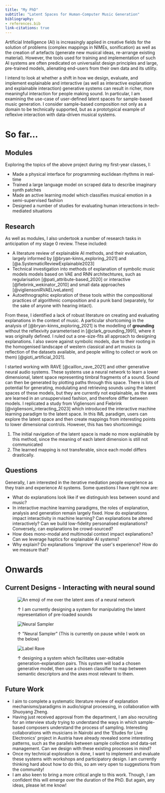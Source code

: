 ```yaml
---
title: "My PhD"
subtitle: "Latent Spaces for Human-Computer Music Generation"
bibliography:
- references.bib
link-citations: true
---
```


<!-- # Latent Spaces for Human-Computer Music Generation -->

Artificial Intelligence (AI) is increasingly applied in creative fields for the solution of problems (complex mappings in NIMEs, sonification) as well as the creation of artefacts (generate new musical ideas, re-arrange existing material). However, the tools used for training and implementation of such AI systems are often predicated on universalist design principles and large, pre-trained models, alienating end-users from their own data and its utility. 
<!-- For developers, this is primarily due to a poor understanding of the typical workflows of end users. Similarly, users face barriers due to generally low machine learning literacy, as well as a lack of model parameters/explanations exposed to them. This paradigm magnifies global inequalities in the digital sphere. -->

I intend to look at whether a shift in how we design, evaluate, and implement explainable and interactive (as well as interactive explanation and explainable interaction) generative systems can result in richer, more meaningful interaction for people making sound. In particular, I am examining the use-case of user-defined latent spaces for sample-based music generation. I consider sample-based composition not only as a domain to be technically supported, but as a prototypical example of reflexive interaction with data-driven musical systems.

<!-- I will explore a combination of  paradigms. This will be evaluated and iterated upon through the participatory design and evaluation of tools for sample-based music making. -->

# So far...

## Modules

Exploring the topics of the above project during my first-year classes, I:
- Made a physical interface for programming euclidean rhythms in real-time
- Trained a large language model on scraped data to describe imaginary synth patches
- Made an active learning model which classifies musical emotion in a semi-supervised fashion
- Designed a number of studies for evaluating human interactions in tech-mediated situations

## Research

As well as modules, I also undertook a number of research tasks in anticipation of my stage 0 review. These included:
- A literature review of explainable AI methods, and their evaluation, largely informed by [@bryan-kinns_exploring_2021] and [@a.SystematicReviewExplainable2023]
- Technical investigation into methods of explanation of symbolic music models models based on VAE and RNN architechtures, such as regularisation [@pati_attribute-based_2020] or interactive [@fiebrink_wekinator_2010] and small data approaches [@vigliensoniRVAELiveLatent]
- Autoethnographic exploration of these tools within the compositional practices of algorithmic composition and a punk band (separately, for the sake of anyone with hearing intact).

From these, I identified a lack of robust literature on creating and evaluating explanations in the context of music. A particular shortcoming in the analysis of [@bryan-kinns_exploring_2021] is the modelling of **grounding** without the reflexivity parameterised in [@clark_grounding_1991], where it was originally defined. I ruled out a one-size-fits all approach to designing explanations. I also swore against symbolic models, due to their rooting in the homogenised landscape of western classical and art musics (a reflection of the datasets available, and people willing to collect or work on them) [@gioti_artificial_2021].

I started working with RAVE [@caillon_rave_2021] and other generative neural audio systems. These systems use a neural network to learn a lower dimensional, latent space representing timbral fragments of a sound. Sound can then be generated by plotting paths through this space. There is lots of potential for generating, modulating and retrieving sounds using the latent spaces of these models, but they are currently not explainable, as the axes are learned in an unsuppervised fashion, and therefore differ between models. I replicated a study from Vigliensoni and Fiebrink [@vigliensoni_interacting_2023] which introduced the interactive machine learning paradigm to the latent space. In this IML paradigm, users can explore the latent space and then create mappings from interesting points to lower dimensional controls. However, this has two shortcomings: 
1. The initial navigation of the latent space is made no more explainable by this method, since the meaning of each latent dimension is still not communicated
2. The learned mapping is not transferable, since each model differs drastically.

## Questions

Generally, I am interested in the iterative mediation people experience as they train and experience AI systems. Some questions I have right now are:
- What do explanations look like if we distinguish less between sound and music?
- In interactive machine learning paradigms, the roles of explanation, analysis and generation remain largely fixed. How do explanations impact interactivity in machine learning? Can explanations be altered interactively? Can we build low-fidelity personalised explanations? Conversely, can explanations be crowd-sourced?
- How does mono-modal and multimodal context impact explanations? Can we leverage haptics for explainable AI systems?
- Why explain? Do explanations 'improve' the user's experience? How do we measure that?

# Onwards

## Current Designs - Interacting with neural sound

<!-- <img src="dithers/me-and-rave_dithered.png" alt="An emoji of me over the latent axes of a neural network" /> -->

<!-- <img src="dithers/Particles-move_dithered.png" alt="Green background with white particles swarming in a circle" /> -->
<figure>

![An emoji of me over the latent axes of a neural network](me-and-rave_dithered_dithered.jpg) 
<figcaption> ↑ I am currently designing a system for manipulating the latent representation of pre-loaded sounds </figcaption>
</figure>

<figure>

![Neural Sampler](timbre-over-time_dithered_dithered.jpg) 
<figcaption> ↑ "Neural Sampler" (This is currently on pause while I work on the below)</figcaption>
</figure>


<figure>

![Label Rave](label-rave_dithered_dithered.jpg) 
<figcaption> ↑ designing a system which facilitates user-editable generation-explanation pairs. This system will load a chosen generative model, then use a chosen classifier to map between semantic descriptors and the axes most relevant to them. 
<!-- Currently I am exploring methods of multivariate analysis, but am unsure how to evaluate/compare the systems. -->
</figcaption>
</figure>
<!-- - I am also designing a system which facilitates user-editable generation-explanation pairs. This system will load a chosen generative model, then use a chosen classifier to map between semantic descriptors and the axes most relevant to them. Currently I am exploring methods of multivariate analysis, but am unsure how to evaluate/compare the systems. -->
<!-- ![Label Rave]( "Label Rave"_dithered_dithered.jpg) -->

## Future Work

- I aim to complete a systematic literature review of explanation mechanisms/paradigms in audio/signal processing, in collaboration with Shuoyang Zheng.
- Having just received approval from the department, I am also recruiting for an interview study trying to understand the ways in which sample-based composers understand the process of sampling. Interesting collaborations with musicians in Nairobi and the 'Etudes for Live Electronics' project in Austria have already revealed some interesting patterns, such as the parallels between sample collection and data-set management. Can we design with these existing processes in mind?
- Once my technical exploration is done, I want to implement and evaluate these systems with workshops and participatory design. I am currently thinking hard about how to do this, so am very open to suggestions from the community!
- I am also keen to bring a more critical angle to this work. Though, I am confident this will emerge over the duration of the PhD. But again, any ideas, please let me know!
